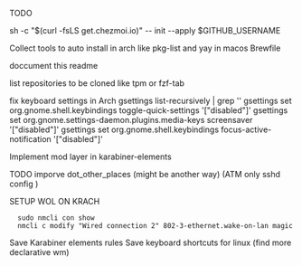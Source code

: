TODO

sh -c "$(curl -fsLS get.chezmoi.io)" -- init --apply $GITHUB_USERNAME

Collect tools to auto install
  in arch like pkg-list and yay
  in macos Brewfile

doccument this readme

list repositories to be cloned like tpm or fzf-tab

fix keyboard settings in Arch
  gsettings list-recursively | grep '<Super>'
  gsettings set org.gnome.shell.keybindings toggle-quick-settings '["disabled"]'
  gsettings set org.gnome.settings-daemon.plugins.media-keys screensaver '["disabled"]'
  gsettings set org.gnome.shell.keybindings focus-active-notification '["disabled"]'


Implement mod layer in karabiner-elements


TODO
  imporve dot_other_places (might be another way) (ATM only sshd config )

SETUP WOL ON KRACH
```
  sudo nmcli con show
  nmcli c modify "Wired connection 2" 802-3-ethernet.wake-on-lan magic
```

Save Karabiner elements rules
Save keyboard shortcuts for linux (find more declarative wm)

